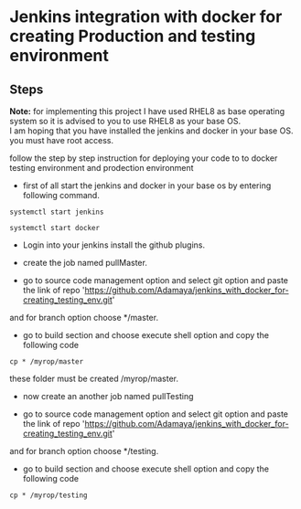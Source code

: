# Jenkins integration with docker for creating Production and testing environment

## Steps
**Note:** for implementing this project I have used RHEL8 as base operating system so it is advised to you to use RHEL8 as your base OS. \
I am hoping that you have installed the jenkins and docker in your base OS. you must have root access.

follow the step by step instruction for deploying your code to to docker testing environment and prodection environment

- first of all start the jenkins and docker in your base os by entering following command.

`systemctl start jenkins`

`systemctl start docker`

- Login into your jenkins install the github plugins.

- create the job named pullMaster.

- go to source code management option and select git option and paste the link of repo 'https://github.com/Adamaya/jenkins_with_docker_for-creating_testing_env.git'

and for branch option choose */master.

- go to build section and choose execute shell option and copy the following code

`cp * /myrop/master`

these folder must be created /myrop/master.
- now create an another job named pullTesting

- go to source code management option and select git option and paste the link of repo 'https://github.com/Adamaya/jenkins_with_docker_for-creating_testing_env.git'

and for branch option choose */testing.

- go to build section and choose execute shell option and copy the following code

`cp * /myrop/testing`

